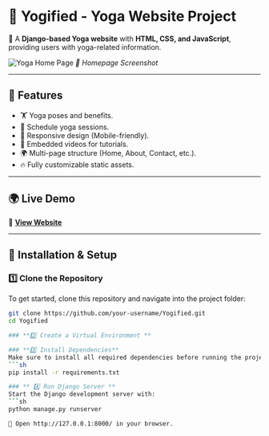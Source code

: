 # 🧘 Yogified - Yoga Website Project

🚀 A **Django-based Yoga website** with **HTML, CSS, and JavaScript**, providing users with yoga-related information.

![Yoga Home Page](https://github.com/your-username/Yogified/blob/main/homepage.png)
*📸 Homepage Screenshot*

---

## 🌟 Features
- 🏋️ Yoga poses and benefits.
- 📅 Schedule yoga sessions.
- 🎨 Responsive design (Mobile-friendly).
- 🎥 Embedded videos for tutorials.
- 🌍 Multi-page structure (Home, About, Contact, etc.).
- 🔥 Fully customizable static assets.

---

## 🌍 Live Demo
🔗 **[View Website](https://yoga-xtqw.onrender.com/)**  

---

## 🔧 Installation & Setup

### **1️⃣ Clone the Repository**
To get started, clone this repository and navigate into the project folder:
```sh
git clone https://github.com/your-username/Yogified.git
cd Yogified

### **2️⃣ Create a Virtual Environment **

### **3️⃣ Install Dependencies**
Make sure to install all required dependencies before running the project:
```sh
pip install -r requirements.txt

### ** 4️⃣ Run Django Server **
Start the Django development server with:
```sh
python manage.py runserver

🚀 Open http://127.0.0.1:8000/ in your browser.



